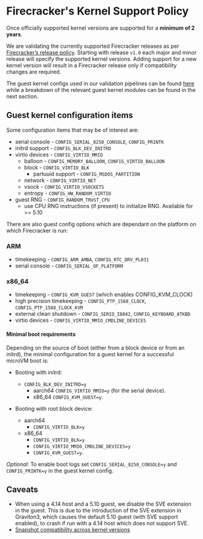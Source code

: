 # Firecracker's Kernel Support Policy

Once officially supported kernel versions are supported for a **minimum of 2
years**.

We are validating the currently supported Firecracker releases as per
[Firecracker’s release policy](../docs/RELEASE_POLICY.md). Starting with release
`v1.0` each major and minor release will specify the supported kernel versions.
Adding support for a new kernel version will result in a Firecracker release
only if compatibility changes are required.

The guest kernel configs used in our validation pipelines can be found
[here](../resources/guest_configs/) while a breakdown of the relevant guest
kernel modules can be found in the next section.

## Guest kernel configuration items

Some configuration items that may be of interest are:

- serial console - `CONFIG_SERIAL_8250_CONSOLE`, `CONFIG_PRINTK`
- initrd support - `CONFIG_BLK_DEV_INITRD`
- virtio devices - `CONFIG_VIRTIO_MMIO`
  - balloon - `CONFIG_MEMORY_BALLOON`, `CONFIG_VIRTIO_BALLOON`
  - block - `CONFIG_VIRTIO_BLK`
    - partuuid support - `CONFIG_MSDOS_PARTITION`
  - network - `CONFIG_VIRTIO_NET`
  - vsock - `CONFIG_VIRTIO_VSOCKETS`
  - entropy - `CONFIG_HW_RANDOM_VIRTIO`
- guest RNG - `CONFIG_RANDOM_TRUST_CPU`
  - use CPU RNG instructions (if present) to initialize RNG. Available for >=
    5.10

There are also guest config options which are dependant on the platform on which
Firecracker is run:

### ARM

- timekeeping - `CONFIG_ARM_AMBA`, `CONFIG_RTC_DRV_PL031`
- serial console - `CONFIG_SERIAL_OF_PLATFORM`

### x86_64

- timekeeping - `CONFIG_KVM_GUEST` (which enables CONFIG_KVM_CLOCK)
- high precision timekeeping - `CONFIG_PTP_1588_CLOCK`,
  `CONFIG_PTP_1588_CLOCK_KVM`
- external clean shutdown - `CONFIG_SERIO_I8042`, `CONFIG_KEYBOARD_ATKBD`
- virtio devices - `CONFIG_VIRTIO_MMIO_CMDLINE_DEVICES`

#### Minimal boot requirements

Depending on the source of boot (either from a block device or from an initrd),
the minimal configuration for a guest kernel for a successful microVM boot is:

- Booting with initrd:

  - `CONFIG_BLK_DEV_INITRD=y`
    - aarch64 `CONFIG_VIRTIO_MMIO=y` (for the serial device).
    - x86_64 `CONFIG_KVM_GUEST=y`.

- Booting with root block device:
  - aarch64
    - `CONFIG_VIRTIO_BLK=y`
  - x86_64
    - `CONFIG_VIRTIO_BLK=y`
    - `CONFIG_VIRTIO_MMIO_CMDLINE_DEVICES=y`
    - `CONFIG_KVM_GUEST=y`.

_Optional_: To enable boot logs set `CONFIG_SERIAL_8250_CONSOLE=y` and
`CONFIG_PRINTK=y` in the guest kernel config.

## Caveats

- When using a 4.14 host and a 5.10 guest, we disable the SVE extension in the
  guest. This is due to the introduction of the SVE extension in Graviton3,
  which causes the default 5.10 guest (with SVE support enabled), to crash if
  run with a 4.14 host which does not support SVE.
- [Snapshot compatibility across kernel versions](snapshotting/snapshot-support.md#snapshot-compatibility-across-kernel-versions)
